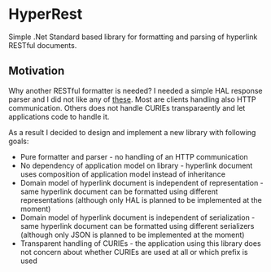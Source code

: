 # HyperRest
Simple .Net Standard based library for formatting and parsing of hyperlink RESTful documents.

## Motivation
Why another RESTful formatter is needed? I needed a simple HAL response parser and I did not like any of [these](https://github.com/mikekelly/hal_specification/wiki/Libraries#c-sharp). Most are clients handling also HTTP communication. Others does not handle CURIEs transparaently and let applications code to handle it.

As a result I decided to design and implement a new library with following goals:
 - Pure formatter and parser - no handling of an HTTP communication
 - No dependency of application model on library - hyperlink document uses composition of application model instead of inheritance
 - Domain model of hyperlink document is independent of representation - same hyperlink document can be formatted using different representations (although only HAL is planned to be implemented at the moment)
 - Domain model of hyperlink document is independent of serialization - same hyperlink document can be formatted using different serializers (although only JSON is planned to be implemented at the moment)
 - Transparent handling of CURIEs - the application using this library does not concern about whether CURIEs are used at all or which prefix is used
